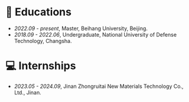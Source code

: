 
# 📖 Educations
- *2022.09 - present*, Master, Beihang University, Beijing.
- *2018.09 - 2022.06*, Undergraduate, National University of Defense Technology, Changsha.

# 💻 Internships
- *2023.05 - 2024.09*, Jinan Zhongruitai New Materials Technology Co., Ltd., Jinan.

